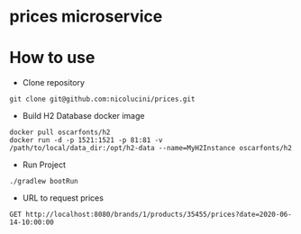 # prices microservice

# How to use
- Clone repository
```
git clone git@github.com:nicolucini/prices.git
```

- Build H2 Database docker image
```
docker pull oscarfonts/h2
docker run -d -p 1521:1521 -p 81:81 -v /path/to/local/data_dir:/opt/h2-data --name=MyH2Instance oscarfonts/h2
```

- Run Project
```
./gradlew bootRun  
```

- URL to request prices
```
GET http://localhost:8080/brands/1/products/35455/prices?date=2020-06-14-10:00:00
```